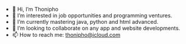 - 👋 Hi, I’m Thonipho
- 👀 I’m interested in job opportunities and programming ventures.
- 🌱 I’m currently mastering java, python and html advanced.
- 💞️ I’m looking to collaborate on any app and website developments.
- 📫 How to reach me: thonipho@icloud.com

